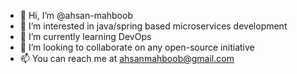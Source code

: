 - 👋 Hi, I’m @ahsan-mahboob
- 👀 I’m interested in java/spring based microservices development
- 🌱 I’m currently learning DevOps
- 💞️ I’m looking to collaborate on any open-source initiative
- 📫 You can reach me at ahsanmahboob@gmail.com

<!---
ahsan-mahboob/ahsan-mahboob is a ✨ special ✨ repository because its `README.md` (this file) appears on your GitHub profile.
You can click the Preview link to take a look at your changes.
--->
